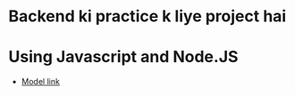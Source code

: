# Backend ki practice k liye project hai 
# Using Javascript and Node.JS 
 - [Model link](https://app.eraser.io/workspace/YtPqZ1VogxGy1jzIDkzj?origin=share)